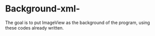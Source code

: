 # Background-xml-
The goal is to put ImageView as the background of the program, using these codes already written.

